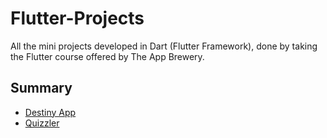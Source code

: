 # Flutter-Projects
All the mini projects developed in Dart (Flutter Framework), done by taking the Flutter course offered by The App Brewery.

## Summary
* [Destiny App](https://github.com/adrianurdar/Flutter-Projects/tree/main/Destini-App)
* [Quizzler](https://github.com/adrianurdar/Flutter-Projects/tree/main/Quizzler)
